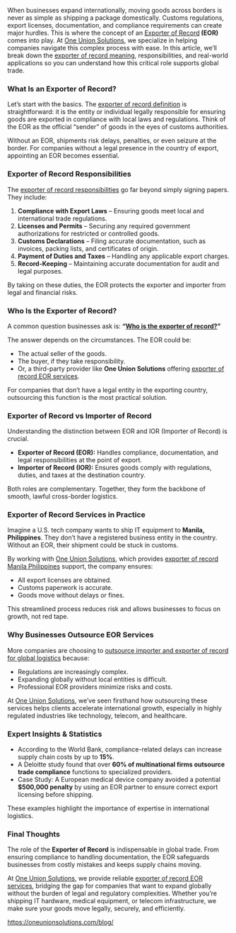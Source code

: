 <p>When businesses expand internationally, moving goods across borders is never as simple as shipping a package domestically. Customs regulations, export licenses, documentation, and compliance requirements can create major hurdles. This is where the concept of an <a href="https://oneunionsolutions.com/exporter-of-record/eor-services-qatar/" target="_blank">Exporter of Record</a><strong>&nbsp;(EOR)</strong> comes into play. At <a href="https://oneunionsolutions.com" target="_blank">One Union Solutions</a>, we specialize in helping companies navigate this complex process with ease. In this article, we&rsquo;ll break down the <a href="https://oneunionsolutions.com/blog/the-role-of-ior-eor-in-global-supply-chain-success/" target="_blank">exporter of record meaning</a>, responsibilities, and real-world applications so you can understand how this critical role supports global trade.</p>
<h3>What Is an Exporter of Record?</h3>
<p>Let&rsquo;s start with the basics. The <a href="https://oneunionsolutions.com/blog/ior-vs-eor-services-understanding-the-key-differences-and-when-to-use-each/" target="_blank">exporter of record definition</a>&nbsp;is straightforward: it is the entity or individual legally responsible for ensuring goods are exported in compliance with local laws and regulations. Think of the EOR as the official &ldquo;sender&rdquo; of goods in the eyes of customs authorities.</p>
<p>Without an EOR, shipments risk delays, penalties, or even seizure at the border. For companies without a legal presence in the country of export, appointing an EOR becomes essential.</p>
<h3>Exporter of Record Responsibilities</h3>
<p>The <a href="https://oneunionsolutions.com/exporter-of-record/eor-services-poland/" target="_blank">exporter of record responsibilities</a>&nbsp;go far beyond simply signing papers. They include:</p>
<ol>
<li><strong>Compliance with Export Laws</strong> &ndash; Ensuring goods meet local and international trade regulations.</li>
<li><strong>Licenses and Permits</strong> &ndash; Securing any required government authorizations for restricted or controlled goods.</li>
<li><strong>Customs Declarations</strong> &ndash; Filing accurate documentation, such as invoices, packing lists, and certificates of origin.</li>
<li><strong>Payment of Duties and Taxes</strong> &ndash; Handling any applicable export charges.</li>
<li><strong>Record-Keeping</strong> &ndash; Maintaining accurate documentation for audit and legal purposes.</li>
</ol>
<p>By taking on these duties, the EOR protects the exporter and importer from legal and financial risks.</p>
<h3>Who Is the Exporter of Record?</h3>
<p>A common question businesses ask is: <strong>&ldquo;<a href="https://oneunionsolutions.com/exporter-of-record/eor-services-romania/" target="_blank">Who is the exporter of record?</a>&rdquo;</strong></p>
<p>The answer depends on the circumstances. The EOR could be:</p>
<ul>
<li>The actual seller of the goods.</li>
<li>The buyer, if they take responsibility.</li>
<li>Or, a third-party provider like <strong>One Union Solutions</strong> offering <a href="https://oneunionsolutions.com/eor-locations/4/" target="_blank">exporter of record EOR services</a>.</li>
</ul>
<p>For companies that don&rsquo;t have a legal entity in the exporting country, outsourcing this function is the most practical solution.</p>
<h3>Exporter of Record vs Importer of Record</h3>
<p>Understanding the distinction between EOR and IOR (Importer of Record) is crucial.</p>
<ul>
<li><strong>Exporter of Record (EOR):</strong> Handles compliance, documentation, and legal responsibilities at the point of export.</li>
<li><strong>Importer of Record (IOR):</strong> Ensures goods comply with regulations, duties, and taxes at the destination country.</li>
</ul>
<p>Both roles are complementary. Together, they form the backbone of smooth, lawful cross-border logistics.</p>
<h3>Exporter of Record Services in Practice</h3>
<p>Imagine a U.S. tech company wants to ship IT equipment to <strong>Manila, Philippines</strong>. They don&rsquo;t have a registered business entity in the country. Without an EOR, their shipment could be stuck in customs.</p>
<p>By working with <a href="https://oneunionsolutions.com" target="_blank">One Union Solutions</a>, which provides <a href="https://oneunionsolutions.com/exporter-of-record/eor-services-saudi-arabia/" target="_blank">exporter of record Manila Philippines</a>&nbsp;support, the company ensures:</p>
<ul>
<li>All export licenses are obtained.</li>
<li>Customs paperwork is accurate.</li>
<li>Goods move without delays or fines.</li>
</ul>
<p>This streamlined process reduces risk and allows businesses to focus on growth, not red tape.</p>
<h3>Why Businesses Outsource EOR Services</h3>
<p>More companies are choosing to <a href="https://oneunionsolutions.com/eor-locations/5/" target="_blank">outsource importer and exporter of record for global logistics</a>&nbsp;because:</p>
<ul>
<li>Regulations are increasingly complex.</li>
<li>Expanding globally without local entities is difficult.</li>
<li>Professional EOR providers minimize risks and costs.</li>
</ul>
<p>At <a href="https://oneunionsolutions.com/" target="_blank">One Union Solutions</a>, we&rsquo;ve seen firsthand how outsourcing these services helps clients accelerate international growth, especially in highly regulated industries like technology, telecom, and healthcare.</p>
<h3>Expert Insights &amp; Statistics</h3>
<ul>
<li>According to the World Bank, compliance-related delays can increase supply chain costs by up to <strong>15%</strong>.</li>
<li>A Deloitte study found that over <strong>60% of multinational firms outsource trade compliance</strong> functions to specialized providers.</li>
<li>Case Study: A European medical device company avoided a potential <strong>$500,000 penalty</strong> by using an EOR partner to ensure correct export licensing before shipping.</li>
</ul>
<p>These examples highlight the importance of expertise in international logistics.</p>
<h3>Final Thoughts</h3>
<p>The role of the <strong>Exporter of Record</strong> is indispensable in global trade. From ensuring compliance to handling documentation, the EOR safeguards businesses from costly mistakes and keeps supply chains moving.</p>
<p>At <a href="https://oneunionsolutions.com/" target="_blank">One Union Solutions</a>, we provide reliable <a href="https://oneunionsolutions.com/eor-locations/4/" target="_blank">exporter of record EOR services</a>, bridging the gap for companies that want to expand globally without the burden of legal and regulatory complexities. Whether you&rsquo;re shipping IT hardware, medical equipment, or telecom infrastructure, we make sure your goods move legally, securely, and efficiently.</p>
<p><a href="https://oneunionsolutions.com/blog/" target="_blank">https://oneunionsolutions.com/blog/</a></p>
